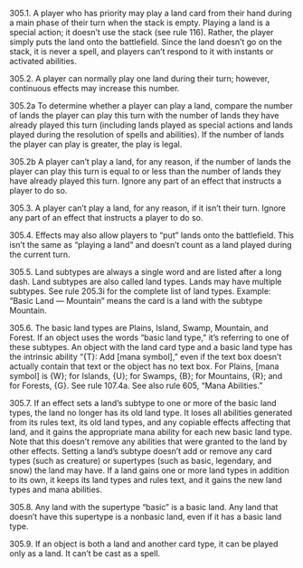 305.1. A player who has priority may play a land card from their hand during a main phase of their turn when the stack is empty. Playing a land is a special action; it doesn’t use the stack (see rule 116). Rather, the player simply puts the land onto the battlefield. Since the land doesn’t go on the stack, it is never a spell, and players can’t respond to it with instants or activated abilities.

305.2. A player can normally play one land during their turn; however, continuous effects may increase this number.

305.2a To determine whether a player can play a land, compare the number of lands the player can play this turn with the number of lands they have already played this turn (including lands played as special actions and lands played during the resolution of spells and abilities). If the number of lands the player can play is greater, the play is legal.

305.2b A player can’t play a land, for any reason, if the number of lands the player can play this turn is equal to or less than the number of lands they have already played this turn. Ignore any part of an effect that instructs a player to do so.

305.3. A player can’t play a land, for any reason, if it isn’t their turn. Ignore any part of an effect that instructs a player to do so.

305.4. Effects may also allow players to “put” lands onto the battlefield. This isn’t the same as “playing a land” and doesn’t count as a land played during the current turn.

305.5. Land subtypes are always a single word and are listed after a long dash. Land subtypes are also called land types. Lands may have multiple subtypes. See rule 205.3i for the complete list of land types.
Example: “Basic Land — Mountain” means the card is a land with the subtype Mountain.

305.6. The basic land types are Plains, Island, Swamp, Mountain, and Forest. If an object uses the words “basic land type,” it’s referring to one of these subtypes. An object with the land card type and a basic land type has the intrinsic ability “{T}: Add [mana symbol],” even if the text box doesn’t actually contain that text or the object has no text box. For Plains, [mana symbol] is {W}; for Islands, {U}; for Swamps, {B}; for Mountains, {R}; and for Forests, {G}. See rule 107.4a. See also rule 605, “Mana Abilities.”

305.7. If an effect sets a land’s subtype to one or more of the basic land types, the land no longer has its old land type. It loses all abilities generated from its rules text, its old land types, and any copiable effects affecting that land, and it gains the appropriate mana ability for each new basic land type. Note that this doesn’t remove any abilities that were granted to the land by other effects. Setting a land’s subtype doesn’t add or remove any card types (such as creature) or supertypes (such as basic, legendary, and snow) the land may have. If a land gains one or more land types in addition to its own, it keeps its land types and rules text, and it gains the new land types and mana abilities.

305.8. Any land with the supertype “basic” is a basic land. Any land that doesn’t have this supertype is a nonbasic land, even if it has a basic land type.

305.9. If an object is both a land and another card type, it can be played only as a land. It can’t be cast as a spell.